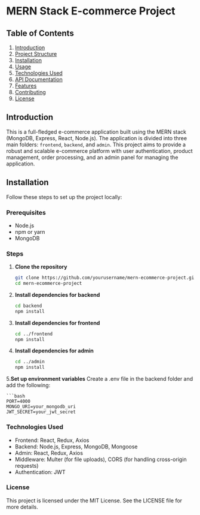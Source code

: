 # MERN Stack E-commerce Project

## Table of Contents
1. [Introduction](#introduction)
2. [Project Structure](#project-structure)
3. [Installation](#installation)
4. [Usage](#usage)
5. [Technologies Used](#technologies-used)
6. [API Documentation](#api-documentation)
7. [Features](#features)
8. [Contributing](#contributing)
9. [License](#license)

## Introduction
This is a full-fledged e-commerce application built using the MERN stack (MongoDB, Express, React, Node.js). The application is divided into three main folders: `frontend`, `backend`, and `admin`. This project aims to provide a robust and scalable e-commerce platform with user authentication, product management, order processing, and an admin panel for managing the application.


## Installation
Follow these steps to set up the project locally:

### Prerequisites
- Node.js
- npm or yarn
- MongoDB

### Steps
1. **Clone the repository**
   ```bash
   git clone https://github.com/yourusername/mern-ecommerce-project.git
   cd mern-ecommerce-project
2. **Install dependencies for backend**
   ```bash
   cd backend
   npm install

3. **Install dependencies for frontend**
    ```bash
    cd ../frontend
    npm install
    
4. **Install dependencies for admin**
   ```bash
   cd ../admin
   npm install

5.**Set up environment variables** 
Create a .env file in the backend folder and add the following:

    ```bash
    PORT=4000
    MONGO_URI=your_mongodb_uri
    JWT_SECRET=your_jwt_secret

### Technologies Used
  - Frontend: React, Redux, Axios
  - Backend: Node.js, Express, MongoDB, Mongoose
  - Admin: React, Redux, Axios
  -  Middleware: Multer (for file uploads), CORS (for handling cross-origin requests)
  -  Authentication: JWT


### License
 This project is licensed under the MIT License. See the LICENSE file for more details.

 





